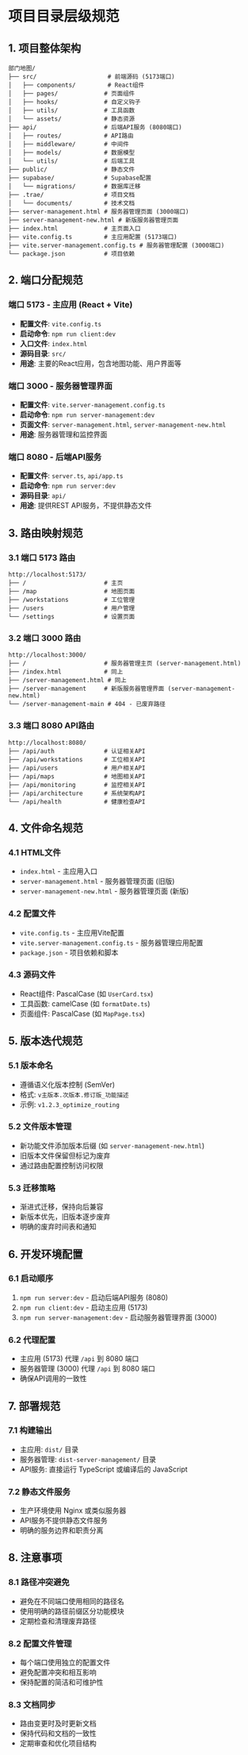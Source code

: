 # 项目目录层级规范

## 1. 项目整体架构

```
部门地图/
├── src/                    # 前端源码 (5173端口)
│   ├── components/         # React组件
│   ├── pages/             # 页面组件
│   ├── hooks/             # 自定义钩子
│   ├── utils/             # 工具函数
│   └── assets/            # 静态资源
├── api/                   # 后端API服务 (8080端口)
│   ├── routes/            # API路由
│   ├── middleware/        # 中间件
│   ├── models/            # 数据模型
│   └── utils/             # 后端工具
├── public/                # 静态文件
├── supabase/              # Supabase配置
│   └── migrations/        # 数据库迁移
├── .trae/                 # 项目文档
│   └── documents/         # 技术文档
├── server-management.html # 服务器管理页面 (3000端口)
├── server-management-new.html # 新版服务器管理页面
├── index.html             # 主页面入口
├── vite.config.ts         # 主应用配置 (5173端口)
├── vite.server-management.config.ts # 服务器管理配置 (3000端口)
└── package.json           # 项目依赖
```

## 2. 端口分配规范

### 端口 5173 - 主应用 (React + Vite)
- **配置文件**: `vite.config.ts`
- **启动命令**: `npm run client:dev`
- **入口文件**: `index.html`
- **源码目录**: `src/`
- **用途**: 主要的React应用，包含地图功能、用户界面等

### 端口 3000 - 服务器管理界面
- **配置文件**: `vite.server-management.config.ts`
- **启动命令**: `npm run server-management:dev`
- **页面文件**: `server-management.html`, `server-management-new.html`
- **用途**: 服务器管理和监控界面

### 端口 8080 - 后端API服务
- **配置文件**: `server.ts`, `api/app.ts`
- **启动命令**: `npm run server:dev`
- **源码目录**: `api/`
- **用途**: 提供REST API服务，不提供静态文件

## 3. 路由映射规范

### 3.1 端口 5173 路由
```
http://localhost:5173/
├── /                      # 主页
├── /map                   # 地图页面
├── /workstations          # 工位管理
├── /users                 # 用户管理
└── /settings              # 设置页面
```

### 3.2 端口 3000 路由
```
http://localhost:3000/
├── /                      # 服务器管理主页 (server-management.html)
├── /index.html            # 同上
├── /server-management.html # 同上
├── /server-management     # 新版服务器管理界面 (server-management-new.html)
└── /server-management-main # 404 - 已废弃路径
```

### 3.3 端口 8080 API路由
```
http://localhost:8080/
├── /api/auth              # 认证相关API
├── /api/workstations      # 工位相关API
├── /api/users             # 用户相关API
├── /api/maps              # 地图相关API
├── /api/monitoring        # 监控相关API
├── /api/architecture      # 系统架构API
└── /api/health            # 健康检查API
```

## 4. 文件命名规范

### 4.1 HTML文件
- `index.html` - 主应用入口
- `server-management.html` - 服务器管理页面 (旧版)
- `server-management-new.html` - 服务器管理页面 (新版)

### 4.2 配置文件
- `vite.config.ts` - 主应用Vite配置
- `vite.server-management.config.ts` - 服务器管理应用配置
- `package.json` - 项目依赖和脚本

### 4.3 源码文件
- React组件: PascalCase (如 `UserCard.tsx`)
- 工具函数: camelCase (如 `formatDate.ts`)
- 页面组件: PascalCase (如 `MapPage.tsx`)

## 5. 版本迭代规范

### 5.1 版本命名
- 遵循语义化版本控制 (SemVer)
- 格式: `v主版本.次版本.修订版_功能描述`
- 示例: `v1.2.3_optimize_routing`

### 5.2 文件版本管理
- 新功能文件添加版本后缀 (如 `server-management-new.html`)
- 旧版本文件保留但标记为废弃
- 通过路由配置控制访问权限

### 5.3 迁移策略
- 渐进式迁移，保持向后兼容
- 新版本优先，旧版本逐步废弃
- 明确的废弃时间表和通知

## 6. 开发环境配置

### 6.1 启动顺序
1. `npm run server:dev` - 启动后端API服务 (8080)
2. `npm run client:dev` - 启动主应用 (5173)
3. `npm run server-management:dev` - 启动服务器管理界面 (3000)

### 6.2 代理配置
- 主应用 (5173) 代理 `/api` 到 8080 端口
- 服务器管理 (3000) 代理 `/api` 到 8080 端口
- 确保API调用的一致性

## 7. 部署规范

### 7.1 构建输出
- 主应用: `dist/` 目录
- 服务器管理: `dist-server-management/` 目录
- API服务: 直接运行 TypeScript 或编译后的 JavaScript

### 7.2 静态文件服务
- 生产环境使用 Nginx 或类似服务器
- API服务不提供静态文件服务
- 明确的服务边界和职责分离

## 8. 注意事项

### 8.1 路径冲突避免
- 避免在不同端口使用相同的路径名
- 使用明确的路径前缀区分功能模块
- 定期检查和清理废弃路径

### 8.2 配置文件管理
- 每个端口使用独立的配置文件
- 避免配置冲突和相互影响
- 保持配置的简洁和可维护性

### 8.3 文档同步
- 路由变更时及时更新文档
- 保持代码和文档的一致性
- 定期审查和优化项目结构

